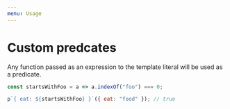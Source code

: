 ```yaml
---
menu: Usage
---
```


# Custom predcates

Any function passed as an expression to the template literal will be used as a predicate.

```js
const startsWithFoo = a => a.indexOf("foo") === 0;

p`{ eat: ${startsWithFoo} }`({ eat: "food" }); // true
```
